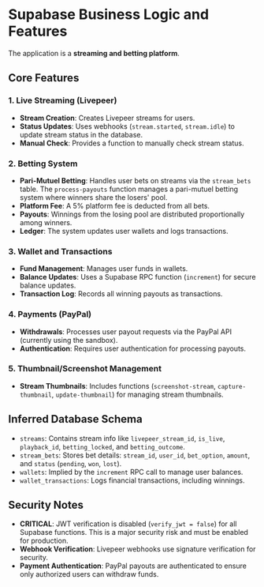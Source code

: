 # Supabase Business Logic and Features

The application is a **streaming and betting platform**.

## Core Features

### 1. Live Streaming (Livepeer)

- **Stream Creation**: Creates Livepeer streams for users.
- **Status Updates**: Uses webhooks (`stream.started`, `stream.idle`) to update stream status in the database.
- **Manual Check**: Provides a function to manually check stream status.

### 2. Betting System

- **Pari-Mutuel Betting**: Handles user bets on streams via the `stream_bets` table. The `process-payouts` function manages a pari-mutuel betting system where winners share the losers' pool.
- **Platform Fee**: A 5% platform fee is deducted from all bets.
- **Payouts**: Winnings from the losing pool are distributed proportionally among winners.
- **Ledger**: The system updates user wallets and logs transactions.

### 3. Wallet and Transactions

- **Fund Management**: Manages user funds in wallets.
- **Balance Updates**: Uses a Supabase RPC function (`increment`) for secure balance updates.
- **Transaction Log**: Records all winning payouts as transactions.

### 4. Payments (PayPal)

- **Withdrawals**: Processes user payout requests via the PayPal API (currently using the sandbox).
- **Authentication**: Requires user authentication for processing payouts.

### 5. Thumbnail/Screenshot Management

- **Stream Thumbnails**: Includes functions (`screenshot-stream`, `capture-thumbnail`, `update-thumbnail`) for managing stream thumbnails.

## Inferred Database Schema

- `streams`: Contains stream info like `livepeer_stream_id`, `is_live`, `playback_id`, `betting_locked`, and `betting_outcome`.
- `stream_bets`: Stores bet details: `stream_id`, `user_id`, `bet_option`, `amount`, and `status` (`pending`, `won`, `lost`).
- `wallets`: Implied by the `increment` RPC call to manage user balances.
- `wallet_transactions`: Logs financial transactions, including winnings.

## Security Notes

- **CRITICAL**: JWT verification is disabled (`verify_jwt = false`) for all Supabase functions. This is a major security risk and must be enabled for production.
- **Webhook Verification**: Livepeer webhooks use signature verification for security.
- **Payment Authentication**: PayPal payouts are authenticated to ensure only authorized users can withdraw funds.
